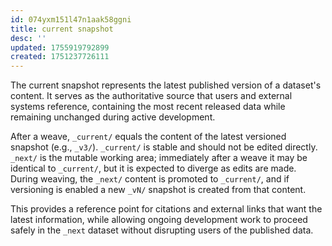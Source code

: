 ```yaml
---
id: 074yxm151l47n1aak58ggni
title: current snapshot
desc: ''
updated: 1755919792899
created: 1751237726111
---
```


The current snapshot represents the latest published version of a dataset's content. It serves as the authoritative source that users and external systems reference, containing the most recent released data while remaining unchanged during active development.

After a weave, `_current/` equals the content of the latest versioned snapshot (e.g., `_v3/`). `_current/` is stable and should not be edited directly. `_next/` is the mutable working area; immediately after a weave it may be identical to `_current/`, but it is expected to diverge as edits are made. During weaving, the `_next/` content is promoted to `_current/`, and if versioning is enabled a new `_vN/` snapshot is created from that content.

This provides a reference point for citations and external links that want the latest information, while allowing ongoing development work to proceed safely in the `_next` dataset without disrupting users of the published data.

